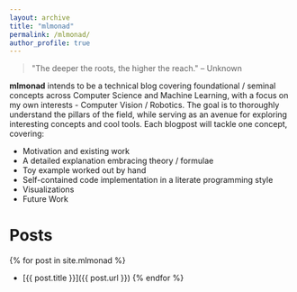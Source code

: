 ```yaml
---
layout: archive
title: "mlmonad"
permalink: /mlmonad/
author_profile: true
---
```


> "The deeper the roots, the higher the reach." – Unknown

**mlmonad** intends to be a technical blog covering foundational / seminal concepts across Computer Science and Machine Learning, with a focus on my own interests - Computer Vision / Robotics. The goal is to thoroughly understand the pillars of the field, while serving as an avenue for exploring interesting concepts and cool tools. Each blogpost will tackle one concept, covering:
- Motivation and existing work
- A detailed explanation embracing theory / formulae
- Toy example worked out by hand
- Self-contained code implementation in a literate programming style
- Visualizations
- Future Work


# Posts

{% for post in site.mlmonad %}
  * [{{ post.title }}]({{ post.url }})
{% endfor %}
